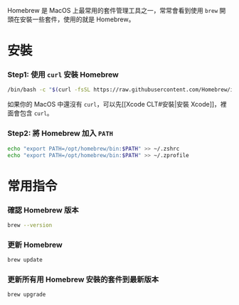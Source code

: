 Homebrew 是 MacOS 上最常用的套件管理工具之一，常常會看到使用 `brew` 開頭在安裝一些套件，使用的就是 Homebrew。

# 安裝

### Step1: 使用 `curl` 安裝 Homebrew

```bash
/bin/bash -c "$(curl -fsSL https://raw.githubusercontent.com/Homebrew/install/HEAD/install.sh)"
```

如果你的 MacOS 中還沒有 `curl`，可以先[[Xcode CLT#安裝|安裝 Xcode]]，裡面會包含 `curl`。

### Step2: 將 Homebrew 加入 `PATH`

```bash
echo "export PATH=/opt/homebrew/bin:$PATH" >> ~/.zshrc
echo "export PATH=/opt/homebrew/bin:$PATH" >> ~/.zprofile
```

# 常用指令

### 確認 Homebrew 版本

```bash
brew --version
```

### 更新 Homebrew

```bash
brew update
```

### 更新所有用 Homebrew 安裝的套件到最新版本

```bash
brew upgrade
```
